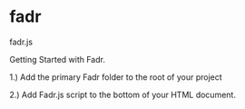 # fadr
fadr.js

Getting Started with Fadr.

1.) Add the primary Fadr folder to the root of your project

2.) Add Fadr.js script to the bottom of your HTML document.
  <script type="application/javascript" src=“fadr/fadr.js”</script>
  

3.) Add class “element-header” to each HTML individual item to be animated

4.) If the item is an image element, use the alternate tag “element-media”.
